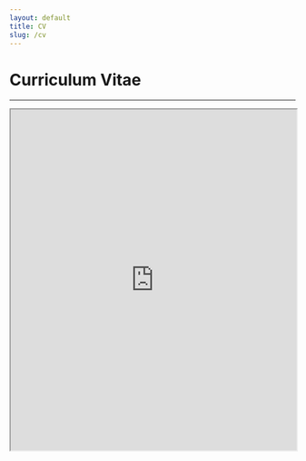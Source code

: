 ```yaml
---
layout: default
title: CV
slug: /cv
---
```


# Curriculum Vitae

***

<iframe src="https://github.com/maxaalexeeva/maxaalexeeva.github.io/tree/main/files/alexeeva-resume-dec7-2022.pdf#navpanes=0" height="600" width="100%"></iframe>
